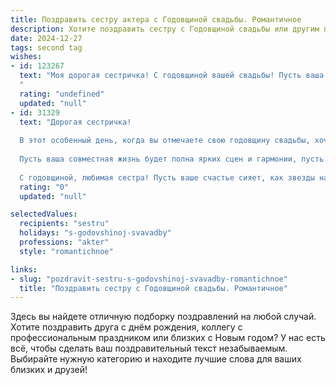 ```yaml
---
title: Поздравить сестру актера с Годовщиной свадьбы. Романтичное
description: Хотите поздравить сестру с Годовщиной свадьбы или другим праздником? Наш ИИ создаст незабываемое поздравление, а вы обязательно выделитесь среди других.  
date: 2024-12-27
tags: second tag
wishes:
- id: 123267
  text: "Моя дорогая сестричка! С годовщиной вашей свадьбы! Пусть ваша любовь, яркая и неповторимая, как ваша игра на сцене, будет вечной и наполненной счастьем.  Желаю вам ещё больше романтики, нежности и взаимопонимания. Пусть каждый день вашей совместной жизни будет спектаклем, в котором главные роли играете вы двое, а зрители –  счастливые и любящие сердца!
  "
  rating: "undefined"
  updated: "null"
- id: 31329
  text: "Дорогая сестричка!
  
  В этот особенный день, когда вы отмечаете свою годовщину свадьбы, хочу поздравить вас от всего сердца! Ваша любовь — это уникальный спектакль, наполненный страстью, нежностью и вдохновением. Вы обе — великолепные актёры, умеющие создавать такие глубокие эмоции, которые запоминаются навсегда.
  
  Пусть ваша совместная жизнь будет полна ярких сцен и гармонии, пусть каждый день приносит новые роли, в которых вы будете счастливы вместе. Любите друг друга так, как с первой минуты вашего знакомства, и пусть каждый новый год добавляет в вашу историю только самые светлые и счастливые моменты.
  
  С годовщиной, любимая сестра! Пусть ваше счастье сияет, как звезды на небосклоне."
  rating: "0"
  updated: "null"

selectedValues:
  recipients: "sestru"
  holidays: "s-godovshinoj-svavadby"
  professions: "akter"
  style: "romantichnoe"

links:
- slug: "pozdravit-sestru-s-godovshinoj-svavadby-romantichnoe"
  title: "Поздравить сестру с Годовщиной свадьбы. Романтичное"
---
```


Здесь вы найдете отличную подборку поздравлений на любой случай. 
Хотите поздравить друга с днём рождения, коллегу с профессиональным праздником или близких с Новым годом? У нас есть всё, чтобы сделать ваш поздравительный текст незабываемым. Выбирайте нужную категорию и находите лучшие слова для ваших близких и друзей!
